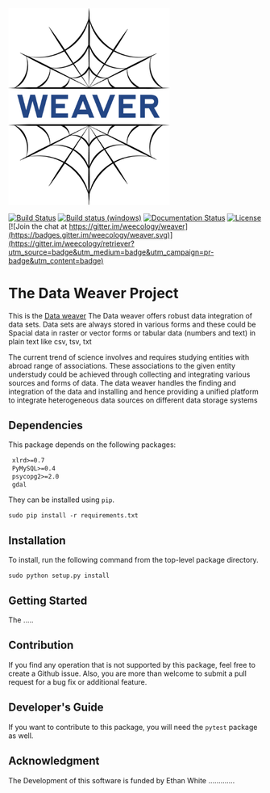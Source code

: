 <img src="https://github.com/henrykironde/Logos/blob/master/resource/Weaver_logo.png?raw=true" alt="logo" width="320">

[![Build Status](https://api.travis-ci.org/weecology/weaver.svg?branch=master)](https://travis-ci.org/weecology/weaver)
[![Build status (windows)](https://ci.appveyor.com/api/projects/status/x9a6ol3dl5mf2wr7/branch/master?svg=true)](https://ci.appveyor.com/project/ethanwhite/weaver/branch/master)
[![Documentation Status](https://readthedocs.org/projects/weaver/badge/?version=latest)](http://weaver.readthedocs.io/en/latest/?badge=latest)
[![License](http://img.shields.io/badge/license-MIT-blue.svg)](https://raw.githubusercontent.com/weecology/weaver/master/LICENSE)
[![Join the chat at https://gitter.im/weecology/weaver](https://badges.gitter.im/weecology/weaver.svg)](https://gitter.im/weecology/retriever?utm_source=badge&utm_medium=badge&utm_campaign=pr-badge&utm_content=badge)

# The Data Weaver Project

This is the [Data weaver](http://www.dataweaver.io/)
The Data weaver offers robust data integration of data sets.
Data sets are always stored in various forms and these could be Spacial data in raster or vector forms or tabular data (numbers and text) in plain text like csv, tsv, txt
 
The current trend of science involves and requires studying entities with abroad range of associations. 
These associations to the given entity understudy could be achieved through collecting and integrating various sources and forms of data.
The data weaver handles the finding and integration of the data and installing  and hence providing a unified platform to integrate heterogeneous data sources on different data storage systems 
 

Dependencies
------------

This package depends on the following packages:

     xlrd>=0.7
     PyMySQL>=0.4
     psycopg2>=2.0
     gdal

They can be installed using ``pip``.

    sudo pip install -r requirements.txt



Installation
------------

To install, run the following command from the top-level package
directory.
 

    sudo python setup.py install

Getting Started
---------------

The .....



Contribution
------------

If you find any operation that is not supported by this package, feel
free to create a Github issue. Also, you are more than welcome to submit
a pull request for a bug fix or additional feature.

Developer's Guide
--------------


If you want to contribute to this package, you will need the ``pytest``
package as well.

 
Acknowledgment
--------------

The Development of this software is funded by Ethan White .............
